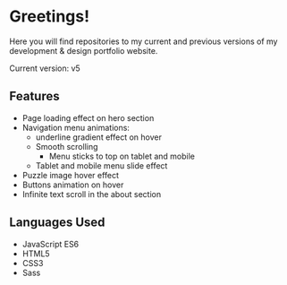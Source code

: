 # Greetings!

Here you will find repositories to my current and previous versions of my development & design portfolio website.

Current version: v5

## Features

- Page loading effect on hero section
- Navigation menu animations:
  - underline gradient effect on hover
  - Smooth scrolling
    - Menu sticks to top on tablet and mobile
  - Tablet and mobile menu slide effect
- Puzzle image hover effect
- Buttons animation on hover
- Infinite text scroll in the about section

## Languages Used

- JavaScript ES6
- HTML5
- CSS3
- Sass

